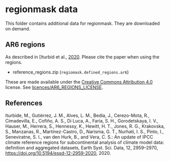 # regionmask data

This folder contains additional data for regionmask. They are downloaded on demand.

## AR6 regions

As described in [Iturbid et al., [2020](https://doi.org/10.5194/essd-12-2959-2020). Please cite the paper when using the regions.

* reference_regions.zip (`regiomask.defined_regions.ar6`)

These are made available under the [Creative Commons Attribution 4.0](https://creativecommons.org/licenses/by/4.0/) license. See [licences/AR6_REGIONS_LICENSE](../licences/AR6_REGIONS_LICENSE).


## References

Iturbide, M., Gutiérrez, J. M., Alves, L. M., Bedia, J., Cerezo-Mota, R., Cimadevilla, E., Cofiño, A. S., Di Luca, A., Faria, S. H., Gorodetskaya, I. V., Hauser, M., Herrera, S., Hennessy, K., Hewitt, H. T., Jones, R. G., Krakovska, S., Manzanas, R., Martínez-Castro, D., Narisma, G. T., Nurhati, I. S., Pinto, I., Seneviratne, S. I., van den Hurk, B., and Vera, C. S.: An update of IPCC climate reference regions for subcontinental analysis of climate model data: definition and aggregated datasets, Earth Syst. Sci. Data, 12, 2959–2970, https://doi.org/10.5194/essd-12-2959-2020, 2020.
